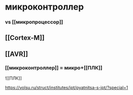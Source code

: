 # микроконтроллер
### vs [[микропроцессор]]

## [[Cortex-M]]
## [[AVR]]

### [[микроконтроллер]] = микро+[[ПЛК]]

![[ПЛК]]

https://volsu.ru/struct/institutes/ipt/pyatnitsa-s-ipt/?special=1

